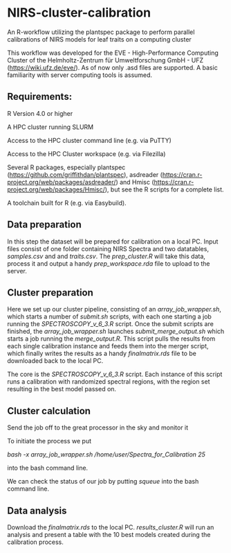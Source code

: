 # NIRS-cluster-calibration
An R-workflow utilizing the plantspec package to perform parallel calibrations of NIRS models for leaf traits on a computing cluster

This workflow was developed for the EVE - High-Performance Computing Cluster of the Helmholtz-Zentrum für Umweltforschung GmbH - UFZ (https://wiki.ufz.de/eve/). As of now only .asd files are supported. A basic familiarity with server computing tools is assumed. 

## Requirements:
R Version 4.0 or higher

A HPC cluster running SLURM

Access to the HPC cluster command line (e.g. via PuTTY)

Access to the HPC Cluster workspace (e.g. via Filezilla)

Several R packages, especially plantspec (https://github.com/griffithdan/plantspec), asdreader (https://cran.r-project.org/web/packages/asdreader/) and Hmisc (https://cran.r-project.org/web/packages/Hmisc/), but see the R scripts for a complete list. 

A toolchain built for R (e.g. via Easybuild). 

## Data preparation
In this step the dataset will be prepared for calibration on a local PC. Input files consist of one folder containing NIRS Spectra and two datatables, *samples.csv* and and *traits.csv*. The *prep_cluster.R* will take this data, process it and output a handy *prep_workspace.rda* file to upload to the server. 

## Cluster preparation
Here we set up our cluster pipeline, consisting of an *array_job_wrapper.sh*, which starts a number of *submit.sh* scripts, with each one starting a job running the *SPECTROSCOPY_v_6_3.R* script. Once the submit scripts are finished, the *array_job_wrapper.sh* launches *submit_merge_output.sh* which starts a job running the *merge_output.R*. This script pulls the results from each single calibration instance and feeds them into the merger script, which finally writes the results as a handy *finalmatrix.rds* file to be downloaded back to the local PC. 

The core is the *SPECTROSCOPY_v_6_3.R* script. Each instance of this script runs a calibration with randomized spectral regions, with the region set resulting in the best model passed on.

## Cluster calculation
Send the job off to the great processor in the sky and monitor it

To initiate the process we put 

*bash -x array_job_wrapper.sh /home/user/Spectra_for_Calibration 25*

into the bash command line. 

We can check the status of our job by putting *squeue* into the bash command line. 

## Data analysis
Download the *finalmatrix.rds* to the local PC. *results_cluster.R* will run an analysis and present a table with the 10 best models created during the calibration process. 
